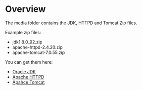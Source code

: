 # Overview

The media folder contains the JDK, HTTPD and Tomcat Zip files.

Example zip files:

- jdk1.8.0_92.zip
- apache-httpd-2.4.20.zip
- apache-tomcat-7.0.55.zip

You can get them here:

- [Oracle JDK]
- [Apache HTTPD]
- [Apahce Tomcat]

[Oracle JDK]: <http://www.oracle.com/technetwork/java/java-archive-downloads-javase7-521261.html>
[Apache HTTPD]: <https://httpd.apache.org/download.cgi>
[Apahce Tomcat]: <https://tomcat.apache.org/download-80.cgi>

